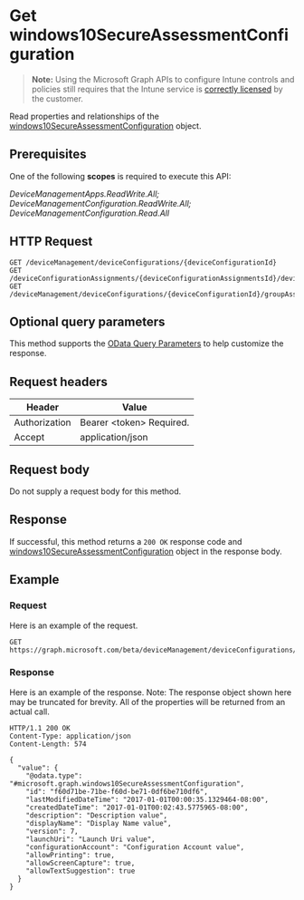 ﻿# Get windows10SecureAssessmentConfiguration

> **Note:** Using the Microsoft Graph APIs to configure Intune controls and policies still requires that the Intune service is [correctly licensed](https://go.microsoft.com/fwlink/?linkid=839381) by the customer.

Read properties and relationships of the [windows10SecureAssessmentConfiguration](../resources/intune_deviceconfig_windows10secureassessmentconfiguration.md) object.
## Prerequisites
One of the following **scopes** is required to execute this API:

*DeviceManagementApps.ReadWrite.All; DeviceManagementConfiguration.ReadWrite.All; DeviceManagementConfiguration.Read.All*
## HTTP Request
<!-- {
  "blockType": "ignored"
}
-->
```http
GET /deviceManagement/deviceConfigurations/{deviceConfigurationId}
GET /deviceConfigurationAssignments/{deviceConfigurationAssignmentsId}/deviceConfiguration/
GET /deviceManagement/deviceConfigurations/{deviceConfigurationId}/groupAssignments/{deviceConfigurationGroupAssignmentId}/deviceConfiguration/
```

## Optional query parameters
This method supports the [OData Query Parameters](http://graph.microsoft.io/docs/overview/query_parameters) to help customize the response.
## Request headers
|Header|Value|
|---|---|
|Authorization|Bearer &lt;token&gt; Required.|
|Accept|application/json|

## Request body
Do not supply a request body for this method.

## Response
If successful, this method returns a `200 OK` response code and [windows10SecureAssessmentConfiguration](../resources/intune_deviceconfig_windows10secureassessmentconfiguration.md) object in the response body.

## Example
### Request
Here is an example of the request.
```http
GET https://graph.microsoft.com/beta/deviceManagement/deviceConfigurations/{deviceConfigurationId}
```

### Response
Here is an example of the response. Note: The response object shown here may be truncated for brevity. All of the properties will be returned from an actual call.
```http
HTTP/1.1 200 OK
Content-Type: application/json
Content-Length: 574

{
  "value": {
    "@odata.type": "#microsoft.graph.windows10SecureAssessmentConfiguration",
    "id": "f60d71be-71be-f60d-be71-0df6be710df6",
    "lastModifiedDateTime": "2017-01-01T00:00:35.1329464-08:00",
    "createdDateTime": "2017-01-01T00:02:43.5775965-08:00",
    "description": "Description value",
    "displayName": "Display Name value",
    "version": 7,
    "launchUri": "Launch Uri value",
    "configurationAccount": "Configuration Account value",
    "allowPrinting": true,
    "allowScreenCapture": true,
    "allowTextSuggestion": true
  }
}
```



